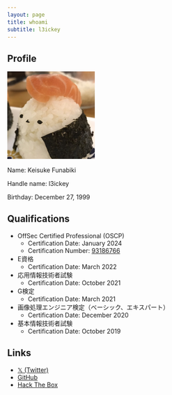 ```yaml
---
layout: page
title: whoami
subtitle: l3ickey
---
```


## Profile

<img src="assets/img/avatar-icon.JPG" alt="icon" style="zoom:25%;" />

Name: Keisuke Funabiki

Handle name: l3ickey

Birthday: December 27, 1999

## Qualifications

- OffSec Certified Professional (OSCP)
  - Certification Date: January 2024
  - Certification Number: [93186766](https://www.credential.net/cc43346b-0593-4479-976c-533b779ddb77)
- E資格
  - Certification Date: March 2022
- 応用情報技術者試験
  - Certification Date: October 2021
- G検定
  - Certification Date: March 2021
- 画像処理エンジニア検定（ベーシック、エキスパート）
  - Certification Date: December 2020
- 基本情報技術者試験
  - Certification Date: October 2019

## Links

- [𝕏 (Twitter)](https://twitter.com/l3ickey)
- [GitHub](https://github.com/l3ickey)
- [Hack The Box](https://app.hackthebox.com/profile/#678402)
